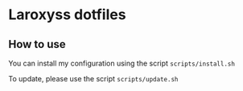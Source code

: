# Laroxyss dotfiles

## How to use
You can install my configuration using the script `scripts/install.sh`

To update, please use the script `scripts/update.sh`
